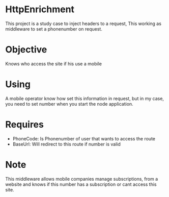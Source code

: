 # HttpEnrichment

This project is a study case to inject headers to a request, This working as middleware to set a phonenumber on request.

# Objective

Knows who access the site if his use a mobile


# Using

A mobile operator know how set this information in request, but in my case, you need to set number when you start the node application.


# Requires

- PhoneCode: Is Phonenumber of user that wants to access the route
- BaseUrl: Will redirect to this route if number is valid



# Note

This middleware allows mobile companies manage subscriptions, from a website and knows if this number has a subscription or cant access this site.
